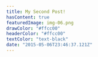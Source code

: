 ```yaml
---
title: My Second Post!
hasContent: true
featuredImage: img-06.png
drawColor: "#ffcc00"
headerColor: "#ffcc00"
textColor: "text-black"
date: "2015-05-06T23:46:37.121Z"
---
```

